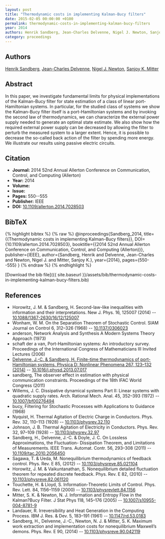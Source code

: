 ```yaml
---
layout: post
title: "Thermodynamic costs in implementing Kalman-Bucy filters"
date: 2015-02-05 00:00:00 +0100
permalink: thermodynamic-costs-in-implementing-kalman-bucy-filters
year: 2014
authors: Henrik Sandberg, Jean-Charles Delvenne, Nigel J. Newton, Sanjoy K. Mitter
category: proceedings
---
```

 
## Authors
[Henrik Sandberg](authors/henrik-sandberg), [Jean-Charles Delvenne](authors/jean-charles-delvenne), [Nigel J. Newton](authors/nigel-j-newton), [Sanjoy K. Mitter](authors/sanjoy-k-mitter)
 
## Abstract
In this paper, we investigate fundamental limits for physical implementations of the Kalman-Bucy filter for state estimation of a class of linear port-Hamiltonian systems. In particular, for the studied class of systems we show the Kalman-Bucy filter itself is a port-Hamiltonian systems and by invoking the second law of thermodynamics, we can characterize the external power supply needed to generate an optimal state estimate. We also show how the required external power supply can be decreased by allowing the filter to perturb the measured system to a larger extent. Hence, it is possible to decrease the so-called back action of the filter by spending more energy. We illustrate our results using passive electric circuits.
 
## Citation
- **Journal:** 2014 52nd Annual Allerton Conference on Communication, Control, and Computing (Allerton)
- **Year:** 2014
- **Volume:** 
- **Issue:** 
- **Pages:** 550--555
- **Publisher:** IEEE
- **DOI:** [10.1109/allerton.2014.7028503](https://doi.org/10.1109/allerton.2014.7028503)
 
## BibTeX
{% highlight bibtex %}
{% raw %}
@inproceedings{Sandberg_2014,
  title={{Thermodynamic costs in implementing Kalman-Bucy filters}},
  DOI={10.1109/allerton.2014.7028503},
  booktitle={{2014 52nd Annual Allerton Conference on Communication, Control, and Computing (Allerton)}},
  publisher={IEEE},
  author={Sandberg, Henrik and Delvenne, Jean-Charles and Newton, Nigel J. and Mitter, Sanjoy K.},
  year={2014},
  pages={550--555}
}
{% endraw %}
{% endhighlight %}
 
[Download the bib file]({{ site.baseurl }}/assets/bib/thermodynamic-costs-in-implementing-kalman-bucy-filters.bib)
 
## References
- Horowitz, J. M. & Sandberg, H. Second-law-like inequalities with information and their interpretations. New J. Phys. 16, 125007 (2014) -- [10.1088/1367-2630/16/12/125007](https://doi.org/10.1088/1367-2630/16/12/125007)
- Wonham, W. M. On the Separation Theorem of Stochastic Control. SIAM Journal on Control 6, 312–326 (1968) -- [10.1137/0306023](https://doi.org/10.1137/0306023)
- anderson, Network Analysis and Synthesis A Modern Systems Theory Approach (1973)
- schaft der a van, Port-Hamiltonian systems: An introductory survey. Proceedings of the International Congress of Mathematicians III Invited Lectures (2006)
- [Delvenne, J.-C. & Sandberg, H. Finite-time thermodynamics of port-Hamiltonian systems. Physica D: Nonlinear Phenomena 267, 123–132 (2014)](finite-time-thermodynamics-of-port-hamiltonian-systems) -- [10.1016/j.physd.2013.07.017](https://doi.org/10.1016/j.physd.2013.07.017)
- sandberg, The observer effect in estimation with physical communication constraints. Proceedings of the 18th IFAC World Congress (2011)
- Willems, J. C. Dissipative dynamical systems Part II: Linear systems with quadratic supply rates. Arch. Rational Mech. Anal. 45, 352–393 (1972) -- [10.1007/bf00276494](https://doi.org/10.1007/bf00276494)
- bucy, Filtering for Stochastic Processes with Applications to Guidance (1968)
- Nyquist, H. Thermal Agitation of Electric Charge in Conductors. Phys. Rev. 32, 110–113 (1928) -- [10.1103/physrev.32.110](https://doi.org/10.1103/physrev.32.110)
- Johnson, J. B. Thermal Agitation of Electricity in Conductors. Phys. Rev. 32, 97–109 (1928) -- [10.1103/physrev.32.97](https://doi.org/10.1103/physrev.32.97)
- Sandberg, H., Delvenne, J.-C. & Doyle, J. C. On Lossless Approximations, the Fluctuation- Dissipation Theorem, and Limitations of Measurements. IEEE Trans. Automat. Contr. 56, 293–308 (2011) -- [10.1109/tac.2010.2056450](https://doi.org/10.1109/tac.2010.2056450)
- Sagawa, T. & Ueda, M. Nonequilibrium thermodynamics of feedback control. Phys. Rev. E 85, (2012) -- [10.1103/physreve.85.021104](https://doi.org/10.1103/physreve.85.021104)
- Horowitz, J. M. & Vaikuntanathan, S. Nonequilibrium detailed fluctuation theorem for repeated discrete feedback. Phys. Rev. E 82, (2010) -- [10.1103/physreve.82.061120](https://doi.org/10.1103/physreve.82.061120)
- Touchette, H. & Lloyd, S. Information-Theoretic Limits of Control. Phys. Rev. Lett. 84, 1156–1159 (2000) -- [10.1103/physrevlett.84.1156](https://doi.org/10.1103/physrevlett.84.1156)
- Mitter, S. K. & Newton, N. J. Information and Entropy Flow in the Kalman?Bucy Filter. J Stat Phys 118, 145–176 (2005) -- [10.1007/s10955-004-8781-9](https://doi.org/10.1007/s10955-004-8781-9)
- Landauer, R. Irreversibility and Heat Generation in the Computing Process. IBM J. Res. &amp; Dev. 5, 183–191 (1961) -- [10.1147/rd.53.0183](https://doi.org/10.1147/rd.53.0183)
- Sandberg, H., Delvenne, J.-C., Newton, N. J. & Mitter, S. K. Maximum work extraction and implementation costs for nonequilibrium Maxwell’s demons. Phys. Rev. E 90, (2014) -- [10.1103/physreve.90.042119](https://doi.org/10.1103/physreve.90.042119)

